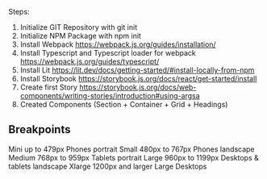 
Steps:
1. Initialize GIT Repository with git init
2. Initialize NPM Package with npm init
3. Install Webpack https://webpack.js.org/guides/installation/
4. Install Typescript and Typescript loader for webpack https://webpack.js.org/guides/typescript/
5. Install Lit https://lit.dev/docs/getting-started/#install-locally-from-npm
6. Install Storybook https://storybook.js.org/docs/react/get-started/install
7. Create first Story https://storybook.js.org/docs/web-components/writing-stories/introduction#using-argsa
8. Created Components (Section + Container + Grid + Headings)

## Breakpoints

Mini	up to 479px	Phones portrait
Small	480px to 767px	Phones landscape
Medium	768px to 959px	Tablets portrait
Large	960px to 1199px	Desktops & tablets landscape
Xlarge	1200px and larger	Large Desktops
